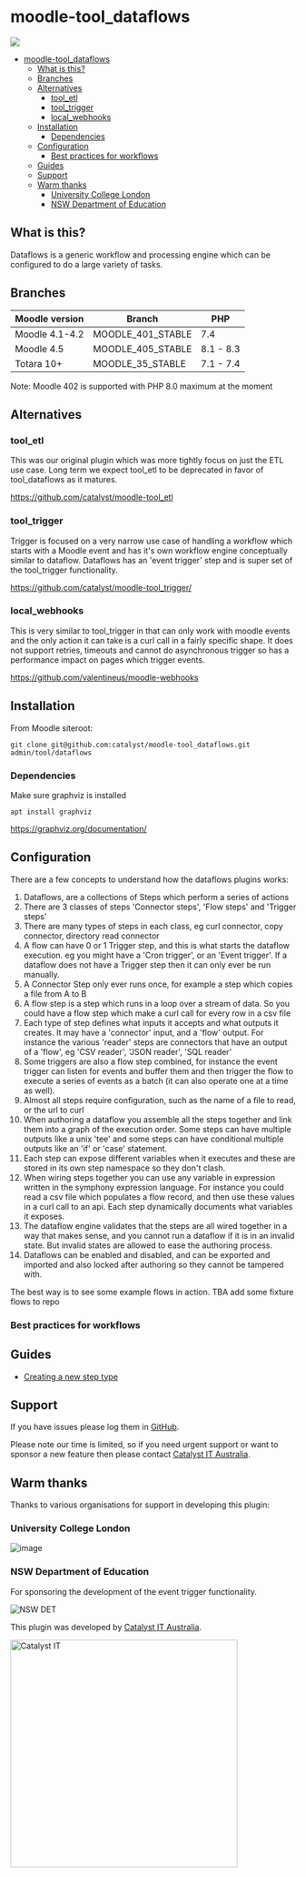 # moodle-tool_dataflows

<a href="https://github.com/catalyst/moodle-tool_dataflows/actions">
<img src="https://github.com/catalyst/moodle-tool_dataflows/workflows/ci/badge.svg">
</a>

- [moodle-tool_dataflows](#moodle-tool_dataflows)
  - [What is this?](#what-is-this)
  - [Branches](#branches)
  - [Alternatives](#alternatives)
    - [tool_etl](#tool_etl)
    - [tool_trigger](#tool_trigger)
    - [local_webhooks](#local_webhooks)
  - [Installation](#installation)
    - [Dependencies](#dependencies)
  - [Configuration](#configuration)
    - [Best practices for workflows](#best-practices-for-workflows)
  - [Guides](#guides)
  - [Support](#support)
  - [Warm thanks](#warm-thanks)
    - [University College London](#university-college-london)
    - [NSW Department of Education](#nsw-department-of-education)

## What is this?

Dataflows is a generic workflow and processing engine which can be configured to do a large variety of tasks.


## Branches

| Moodle version | Branch            | PHP       |
|----------------|-------------------|-----------|
| Moodle 4.1-4.2 | MOODLE_401_STABLE | 7.4       |
| Moodle 4.5     | MOODLE_405_STABLE | 8.1 - 8.3 |
| Totara 10+     | MOODLE_35_STABLE  | 7.1 - 7.4 |

Note: Moodle 402 is supported with PHP 8.0 maximum at the moment

## Alternatives

### tool_etl

This was our original plugin which was more tightly focus on just the ETL use case. Long term we expect
tool_etl to be deprecated in favor of tool_dataflows as it matures.

https://github.com/catalyst/moodle-tool_etl

### tool_trigger

Trigger is focused on a very narrow use case of handling a workflow which starts with a Moodle
event and has it's own workflow engine conceptually similar to dataflow. Dataflows has an
'event trigger' step and is super set of the tool_trigger functionality.

https://github.com/catalyst/moodle-tool_trigger/

### local_webhooks

This is very similar to tool_trigger in that can only work with moodle events and the only action
it can take is a curl call in a fairly specific shape. It does not support retries, timeouts and
cannot do asynchronous trigger so has a performance impact on pages which trigger events.

https://github.com/valentineus/moodle-webhooks


## Installation

From Moodle siteroot:

```
git clone git@github.com:catalyst/moodle-tool_dataflows.git admin/tool/dataflows
```

### Dependencies

Make sure graphviz is installed

```
apt install graphviz
```

https://graphviz.org/documentation/

## Configuration

There are a few concepts to understand how the dataflows plugins works:

1) Dataflows, are a collections of Steps which perform a series of actions
2) There are 3 classes of steps 'Connector steps', 'Flow steps' and 'Trigger steps'
3) There are many types of steps in each class, eg curl connector, copy connector, directory read connector
4) A flow can have 0 or 1 Trigger step, and this is what starts the dataflow execution. eg you might have a 'Cron trigger', or an 'Event trigger'. If a dataflow does not have a Trigger step then it can only ever be run manually.
5) A Connector Step only ever runs once, for example a step which copies a file from A to B
6) A flow step is a step which runs in a loop over a stream of data. So you could have a flow step which make a curl call for every row in a csv file
7) Each type of step defines what inputs it accepts and what outputs it creates. It may have a 'connector' input, and a 'flow' output. For instance the various 'reader' steps are connectors that have an output of a 'flow', eg 'CSV reader', 'JSON reader', 'SQL reader'
8) Some triggers are also a flow step combined, for instance the event trigger can listen for events and buffer them and then trigger the flow to execute a series of events as a batch (it can also operate one at a time as well).
9) Almost all steps require configuration, such as the name of a file to read, or the url to curl
10) When authoring a dataflow you assemble all the steps together and link them into a graph of the execution order. Some steps can have multiple outputs like a unix 'tee' and some steps can have conditional multiple outputs like an 'if' or 'case' statement.
11) Each step can expose different variables when it executes and these are stored in its own step namespace so they don't clash.
12) When wiring steps together you can use any variable in expression written in the symphony expression language. For instance you could read a csv file which populates a flow record, and then use these values in a curl call to an api. Each step dynamically documents what variables it exposes.
13) The dataflow engine validates that the steps are all wired together in a way that makes sense, and you cannot run a dataflow if it is in an invalid state. But invalid states are allowed to ease the authoring process.
14) Dataflows can be enabled and disabled, and can be exported and imported and also locked after authoring so they cannot be tampered with.

The best way is to see some example flows in action. TBA add some fixture flows to repo


### Best practices for workflows

## Guides

* [Creating a new step type](./NEW_STEP.md)


## Support

If you have issues please log them in
[GitHub](https://github.com/catalyst/moodle-tool_dataflows/issues).

Please note our time is limited, so if you need urgent support or want to
sponsor a new feature then please contact
[Catalyst IT Australia](https://www.catalyst-au.net/contact-us).


## Warm thanks

Thanks to various organisations for support in developing this plugin:

### University College London
![image](https://user-images.githubusercontent.com/187449/180128782-474fcdab-62c5-4848-ab6b-92ff4ece5d6f.png)

### NSW Department of Education
For sponsoring the development of the event trigger functionality.


![NSW DET](https://user-images.githubusercontent.com/17095477/201774199-aa1d2ce9-eccf-4aca-ab69-2fef75971ae1.png)

This plugin was developed by [Catalyst IT Australia](https://www.catalyst-au.net/).

<img alt="Catalyst IT" src="https://cdn.rawgit.com/CatalystIT-AU/moodle-auth_saml2/MOODLE_39_STABLE/pix/catalyst-logo.svg" width="400">
